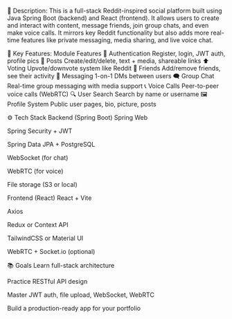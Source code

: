 📌 Description:
This is a full-stack Reddit-inspired social platform built using Java Spring Boot (backend) and React (frontend). It allows users to create and interact with content, message friends, join group chats, and even make voice calls. It mirrors key Reddit functionality but also adds more real-time features like private messaging, media sharing, and live voice chat.

🎯 Key Features:
Module	Features
🔐 Authentication	Register, login, JWT auth, profile pics
📝 Posts	Create/edit/delete, text + media, shareable links
⬆️ Voting	Upvote/downvote system like Reddit
👥 Friends	Add/remove friends, see their activity
💬 Messaging	1-on-1 DMs between users
🗨️ Group Chat	Real-time group messaging with media support
📞 Voice Calls	Peer-to-peer voice calls (WebRTC)
🔍 User Search	Search by name or username
🖼 Profile System	Public user pages, bio, picture, posts

⚙️ Tech Stack
Backend (Spring Boot)
Spring Web

Spring Security + JWT

Spring Data JPA + PostgreSQL

WebSocket (for chat)

WebRTC (for voice)

File storage (S3 or local)

Frontend (React)
React + Vite

Axios

Redux or Context API

TailwindCSS or Material UI

WebRTC + Socket.io (optional)

📚 Goals
Learn full-stack architecture

Practice RESTful API design

Master JWT auth, file upload, WebSocket, WebRTC

Build a production-ready app for your portfolio
